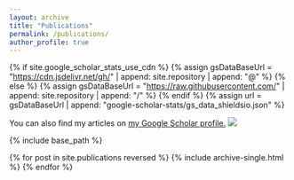 ```yaml
---
layout: archive
title: "Publications"
permalink: /publications/
author_profile: true
---
```


{% if site.google_scholar_stats_use_cdn %}
{% assign gsDataBaseUrl = "https://cdn.jsdelivr.net/gh/" | append: site.repository | append: "@" %}
{% else %}
{% assign gsDataBaseUrl = "https://raw.githubusercontent.com/" | append: site.repository | append: "/" %}
{% endif %}
{% assign url = gsDataBaseUrl | append: "google-scholar-stats/gs_data_shieldsio.json" %}

You can also find my articles on <u><a href="https://scholar.google.com.sg/citations?user=V2KUfigAAAAJ&hl">my Google Scholar profile</a>.</u>
<a href='https://scholar.google.com/citations?user=V2KUfigAAAAJ&hl'><img src="https://img.shields.io/endpoint?url={{ url | url_encode }}&logo=Google%20Scholar&labelColor=f6f6f6&color=9cf&style=flat&label=citations"></a>

{% include base_path %}

{% for post in site.publications reversed %}
  {% include archive-single.html %}
{% endfor %}
